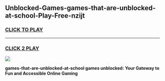 
## Unblocked-Games-games-that-are-unblocked-at-school-Play-Free-nzijt
<h3>
<a href="https://premium76.site?title=games-that-are-unblocked-at-school&ref=15A">CLICK TO PLAY</a></h3>
<hr>

<h3>
<a href="https://premium76.site?title=games-that-are-unblocked-at-school&ref=15A">CLICK 2 PLAY</a>
  
</h3>

<a href="https://premium76.site?title=games-that-are-unblocked-at-school&ref=15A"><img src="https://clearcache.store/games.png"></a>


**games-that-are-unblocked-at-school games unblocked: Your Gateway to Fun and Accessible Online Gaming**
